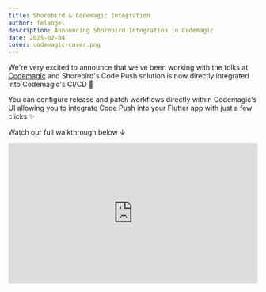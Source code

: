 ```yaml
---
title: Shorebird & Codemagic Integration
author: felangel
description: Announcing Shorebird Integration in Codemagic
date: 2025-02-04
cover: codemagic-cover.png
---
```


We're very excited to announce that we've been working with the folks at
[Codemagic](https://codemagic.io) and Shorebird's Code Push solution is now
directly integrated into Codemagic's CI/CD 🥳

You can configure release and patch workflows directly within Codemagic's UI
allowing you to integrate Code Push into your Flutter app with just a few clicks ✨

Watch our full walkthrough below ↓

<div style="display:flex;justify-content:center">
<iframe style="aspect-ratio:16/9;width:100%;margin-inline:auto;margin-bottom:1em" src="https://www.youtube.com/embed/stWph9Mthts?si=Mi6JJkMw35j-pKHR" title="YouTube video player" frameborder="0" allow="accelerometer; autoplay; clipboard-write; encrypted-media; gyroscope; picture-in-picture; web-share" referrerpolicy="strict-origin-when-cross-origin" allowfullscreen></iframe>
</div>
